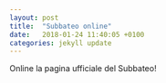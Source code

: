 ```yaml
---
layout: post
title:  "Subbateo online"
date:   2018-01-24 11:40:05 +0100
categories: jekyll update
---
```


Online la pagina ufficiale del Subbateo!

